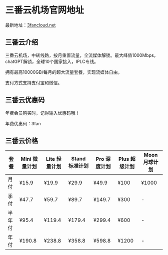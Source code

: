 # 三番云机场官网地址

最新地址：[3fancloud.net](https://url.gogogomiao.one/QYTN)

## 三番云介绍

三番云机场，中转线路，按月重置流量，全流媒体解锁。最大峰值1000Mbps，chatGPT解锁，全球10个国家接入，IPLC专线。

拥有最高10000GB/每月的超大流量套餐，实现流媒体自由。

支付方式支持支付宝和微信。

## 三番云优惠码

年费会员购买时，记得输入优惠码哦！

年费优惠码：3fan

## 三番云价格

|套餐|Mini 微量计划|Lite 轻量计划|Stand 标准计划|Pro 深度计划|Plus 超级计划|Moon 月球计划|
|----|----|----|----|----|----|----|
|月付|¥15.9|¥19.9|¥29.9|¥49.9|¥100|¥1000|
|季付|¥47.7|¥59.7|¥89.7|¥149.7|¥300|-|
|半年付|¥95.4|¥119.4|¥179.4|¥299.4|¥600|-|
|年付|¥190.8|¥238.8|¥358.8|¥598.8|¥1200|-|
